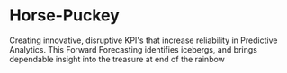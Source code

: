 # Horse-Puckey
Creating innovative, disruptive KPI's that increase reliability in Predictive Analytics. This Forward Forecasting identifies icebergs, and brings dependable insight into the treasure at end of the rainbow
